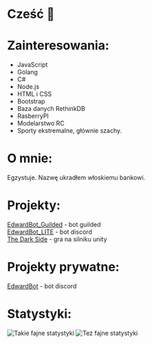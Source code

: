 # Cześć 👋

# Zainteresowania:
- JavaScript
- Golang
- C#
- Node.js
- HTML i CSS
- Bootstrap
- Baza danych RethinkDB
- RasberryPI
- Modelarstwo RC
- Sporty ekstremalne, głównie szachy.

# O mnie:
Egzystuje. Nazwę ukradłem włoskiemu bankowi.

# Projekty:
[EdwardBot_Guilded](https://github.com/Edward-Developers/EdwardBot_Guilded) - bot guilded
\
[EdwardBot_LITE](https://github.com/Edward-Developers/EdwardBot_LITE) - bot discord
\
[The Dark Side](https://github.com/Patryk360/The_Dark_Side) - gra na silniku unity

# Projekty prywatne:
[EdwardBot](https://botedward.tk/) - bot discord

# Statystyki:
![Takie fajne statystyki](https://github-readme-stats.vercel.app/api?username=Patryk360&show_icons=true&theme=tokyonight)
![Też fajne statystyki](https://github-readme-stats.vercel.app/api/top-langs/?username=Patryk360&show_icons=true&theme=tokyonight)
